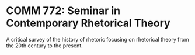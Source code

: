 # COMM 772: Seminar in Contemporary Rhetorical Theory

A critical survey of the history of rhetoric focusing on rhetorical theory from the 20th century to the present.